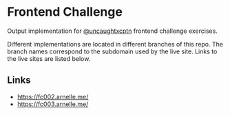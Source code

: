 # Frontend Challenge

Output implementation for [@uncaughtxcptn](https://github.com/uncaughtxcptn) frontend challenge exercises.

Different implementations are located in different branches of this repo. The branch names correspond to the subdomain used by the live site. Links to the live sites are listed below.


## Links

- https://fc002.arnelle.me/
- https://fc003.arnelle.me/
